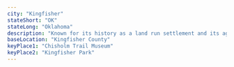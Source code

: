 ```yaml
---
city: "Kingfisher"
stateShort: "OK"
stateLong: "Oklahoma"
description: "Known for its history as a land run settlement and its agricultural roots."
baseLocation: "Kingfisher County"
keyPlace1: "Chisholm Trail Museum"
keyPlace2: "Kingfisher Park"
---
```

